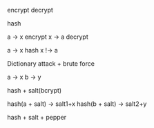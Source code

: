 encrypt
decrypt

hash


a -> x encrypt
x -> a decrypt

a -> x hash
x !-> a 


Dictionary attack + brute force

a -> x
b -> y


hash + salt(bcrypt)

hash(a + salt) -> salt1+x
hash(b + salt) -> salt2+y

hash + salt + pepper


